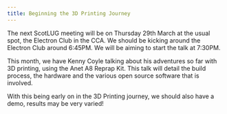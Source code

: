 ```yaml
---
title: Beginning the 3D Printing Journey
---
```


The next ScotLUG meeting will be on Thursday 29th March at the usual spot, the Electron Club in the CCA. We should be kicking around the Electron Club around 6:45PM. We will be aiming to start the talk at 7:30PM.

This month, we have Kenny Coyle talking about his adventures so far with 3D printing, using the Anet A8 Reprap Kit. This talk will detail the build process, the hardware and the various open source software that is involved.

With this being early on in the 3D Printing journey, we should also have a demo, results may be very varied!
